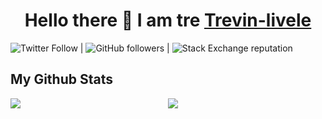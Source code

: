 <h1 align="center">
Hello there 👋 I am tre <a href="https://trevin-livele.firebaseapp.com/">Trevin-livele </a>
</h1>

![Twitter Follow](https://img.shields.io/twitter/follow/trevin?style=social) | ![GitHub followers](https://img.shields.io/github/followers/trevin-livele?style=social) | ![Stack Exchange reputation](https://img.shields.io/stackexchange/stackoverflow/r/7818605)

## My Github Stats

<div style="display: flex;">
    <div style="width: 50%;">
        <img src="https://github-readme-streak-stats.herokuapp.com?user=trevin-livele&theme=gotham" />
    </div>
    <div style="width: 50%;">
        <img src="https://github-readme-stats.vercel.app/api?username=trevin-livele&theme=gotham&custom_title=Trevin%20github%20stats" />
    </div>
</div>



